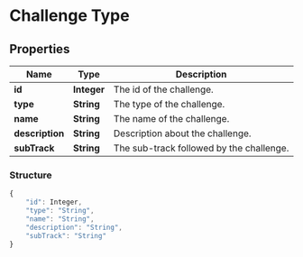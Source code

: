 # Challenge Type

## Properties

Name | Type | Description
------------ | ------------- | ------------- 
**id** | **Integer** | The id of the challenge.
**type** | **String** | The type of the challenge.
**name** | **String** | The name of the challenge.
**description** | **String** | Description about the challenge.
**subTrack** | **String** | The sub-track followed by the challenge.

### Structure
```javascript
{
    "id": Integer,
    "type": "String",
    "name": "String",
    "description": "String",
    "subTrack": "String"
}
```
